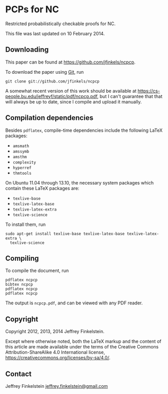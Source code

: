 PCPs for NC
===========

Restricted probabilistically checkable proofs for NC.

This file was last updated on 10 February 2014.

Downloading
-----------

This paper can be found at https://github.com/jfinkels/ncpcp.

To download the paper using [Git][1], run

    git clone git://github.com/jfinkels/ncpcp

[1]: http://git-scm.com

A somewhat recent version of this work should be available at
https://cs-people.bu.edu/jeffreyf/static/pdf/ncpcp.pdf, but I can't guarantee
that that will always be up to date, since I compile and upload it manually.

Compilation dependencies
------------------------

Besides `pdflatex`, compile-time dependencies include the following LaTeX
packages:

* `amsmath`
* `amssymb`
* `amsthm`
* `complexity`
* `hyperref`
* `thmtools`

On Ubuntu 11.04 through 13.10, the necessary system packages which contain
these LaTeX packages are:

* `texlive-base`
* `texlive-latex-base`
* `texlive-latex-extra`
* `texlive-science`

To install them, run

    sudo apt-get install texlive-base texlive-latex-base texlive-latex-extra \
      texlive-science

Compiling
---------

To compile the document, run

    pdflatex ncpcp
    bibtex ncpcp
    pdflatex ncpcp
    pdflatex ncpcp

The output is `ncpcp.pdf`, and can be viewed with any PDF reader.

Copyright
---------

Copyright 2012, 2013, 2014 Jeffrey Finkelstein.

Except where otherwise noted, both the LaTeX markup and the content of this
article are made available under the terms of the Creative Commons
Attribution-ShareAlike 4.0 International license,
https://creativecommons.org/licenses/by-sa/4.0/.

Contact
-------

Jeffrey Finkelstein <jeffrey.finkelstein@gmail.com>
